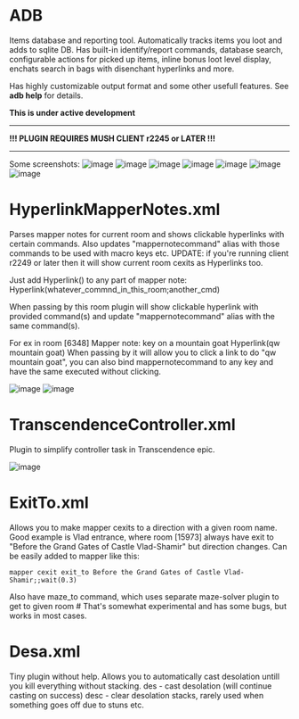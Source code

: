 # ADB
Items database and reporting tool. Automatically tracks items you loot and adds to sqlite DB.
Has built-in identify/report commands, database search, configurable actions for picked up items,
inline bonus loot level display, enchats search in bags with disenchant hyperlinks and more.

Has highly customizable output format and some other usefull features.
See **adb help** for details.

**This is under active development**

*******************************************
**!!! PLUGIN REQUIRES MUSH CLIENT r2245 or LATER !!!**
*******************************************

Some screenshots:
![image](https://user-images.githubusercontent.com/118027636/214982543-8e73df32-be2e-4950-bbfb-e80dfaf31e83.png)
![image](https://user-images.githubusercontent.com/118027636/214982660-f88b4e44-4307-4a11-bfff-149b221e4467.png)
![image](https://user-images.githubusercontent.com/118027636/216733840-fed1d047-da0f-4eb6-af30-d0c257689a28.png)
![image](https://user-images.githubusercontent.com/118027636/214982774-c8d2077d-4674-4757-b81b-55e225745e47.png)
![image](https://user-images.githubusercontent.com/118027636/214982993-9775707e-ed6b-46e3-8890-75b2f46f8e02.png)
![image](https://user-images.githubusercontent.com/118027636/214982206-5414e08f-4f09-4c5e-8fd5-4ed4a943dc67.png)
![image](https://user-images.githubusercontent.com/118027636/215364023-c58b8007-5629-4235-9a74-54cb0aad6de8.png)

# HyperlinkMapperNotes.xml
Parses mapper notes for current room and shows clickable hyperlinks with certain commands.
Also updates "mappernotecommand" alias with those commands to be used with macro keys etc.
UPDATE: if you're running client r2249 or later then it will show current room cexits
as Hyperlinks too.

Just add Hyperlink() to any part of mapper note:
Hyperlink(whatever_commnd_in_this_room;another_cmd)

When passing by this room plugin will show clickable hyperlink with provided command(s) 
and update "mappernotecommand" alias with the same command(s).

For ex in room [6348]
Mapper note: key on a mountain goat Hyperlink(qw mountain goat)
When passing by it will allow you to click a link to do "qw mountain goat",
you can also bind mappernotecommand to any key and have the same executed without clicking.

![image](https://user-images.githubusercontent.com/118027636/216854746-f7347f66-4a08-405d-9419-b6e1b242bdb2.png)
![image](https://user-images.githubusercontent.com/118027636/216854810-197cdaf7-8689-4afd-83d4-dea113c9b2ee.png)

# TranscendenceController.xml
Plugin to simplify controller task in Transcendence epic.

![image](https://user-images.githubusercontent.com/118027636/214983696-e29adcb9-0014-495a-8beb-afc17555dbd0.png)

# ExitTo.xml
Allows you to make mapper cexits to a direction with a given room name.
Good example is Vlad entrance, where room [15973] always have exit to
"Before the Grand Gates of Castle Vlad-Shamir" but direction changes.
Can be easily added to mapper like this:
```
mapper cexit exit_to Before the Grand Gates of Castle Vlad-Shamir;;wait(0.3)
```

Also have maze_to command, which uses separate maze-solver plugin to get to given room #
That's somewhat experimental and has some bugs, but works in most cases.

# Desa.xml
Tiny plugin without help.
Allows you to automatically cast desolation untill you kill everything without stacking.
des - cast desolation (will continue casting on success)
desc - clear desolation stacks, rarely used when something goes off due to stuns etc.
